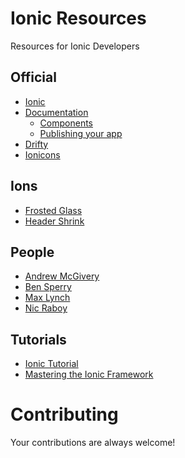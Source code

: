 # Ionic Resources
Resources for Ionic Developers

## Official
* [Ionic](http://ionicframework.com/)
* [Documentation](http://ionicframework.com/docs/)
  * [Components](http://ionicframework.com/docs/components/)
  * [Publishing your app](http://ionicframework.com/docs/guide/publishing.html)
* [Drifty](http://drifty.com/)
* [Ionicons](http://ionicons.com/)

## Ions
* [Frosted Glass](https://github.com/driftyco/ionic-ion-frost)
* [Header Shrink](https://github.com/driftyco/ionic-ion-header-shrink)

## People
* [Andrew McGivery](http://mcgivery.com/)
* [Ben Sperry](http://bensperry.com/)
* [Max Lynch](http://maxlynch.com/)
* [Nic Raboy](https://blog.nraboy.com/)

## Tutorials
* [Ionic Tutorial](http://ccoenraets.github.io/ionic-tutorial/)
* [Mastering the Ionic Framework](https://thinkster.io/ionic-framework-tutorial/)

# Contributing
Your contributions are always welcome!
